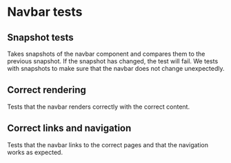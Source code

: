 # Navbar tests

## Snapshot tests

Takes snapshots of the navbar component and compares them to the previous snapshot. If the snapshot has changed, the test will fail.
We tests with snapshots to make sure that the navbar does not change unexpectedly.

## Correct rendering

Tests that the navbar renders correctly with the correct content.

## Correct links and navigation

Tests that the navbar links to the correct pages and that the navigation works as expected.
